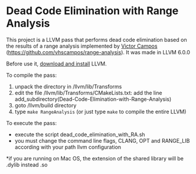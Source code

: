 # Dead Code Elimination with Range Analysis

This project is a LLVM pass that performs dead code elimination based on the results of a range analysis implemented by [Victor Campos](https://github.com/vhscampos) (https://github.com/vhscampos/range-analysis). It was made in LLVM 6.0.0

Before use it, [download and install](http://releases.llvm.org/) LLVM.

To compile the pass:

1. unpack the directory in /llvm/lib/Transforms
2. edit the file /llvm/lib/Transforms/CMakeLists.txt: add the line add_subdirectory(Dead-Code-Elimination-with-Range-Analysis)
3. goto /llvm/build directory
4. type ```make RangeAnalysis``` (or just type ```make``` to compile the entire LLVM)

To execute the pass:

   - execute the script dead_code_elimination_with_RA.sh
   - you must change the command line flags, CLANG, OPT and RANGE_LIB according with your path llvm configuration 
   
*if you are running on Mac OS, the extension of the shared library will be .dylib instead .so
